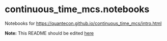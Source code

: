 # continuous_time_mcs.notebooks

Notebooks for https://quantecon.github.io/continuous_time_mcs/intro.html

**Note:** This README should be edited [here](https://github.com/quantecon/continuous_time_mcs/_notebook_repo)
